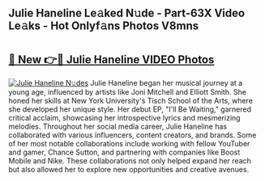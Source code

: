 ## Julie Haneline Le𝚊ked N𝚞de - Part-63X Video Le𝚊ks - Hot Onlyf𝚊ns Photos V8mns

# <h2><a href="http://ab38694.deff.icu/?id=Julie+Haneline">🔗 New 👉🔴 Julie Haneline VIDEO Photos</a></h2>

[![Julie Haneline N𝚞des](https://i.imgur.com/rIISA9y.gif)](http://ab38694.deff.icu/?id=Julie+Haneline)
Julie Haneline began her musical journey at a young age, influenced by artists like Joni Mitchell and Elliott Smith. She honed her skills at New York University's Tisch School of the Arts, where she developed her unique style. Her debut EP, "I'll Be Waiting," garnered critical acclaim, showcasing her introspective lyrics and mesmerizing melodies. Throughout her social media career, Julie Haneline has collaborated with various influencers, content creators, and brands. Some of her most notable collaborations include working with fellow YouTuber and gamer, Chance Sutton, and partnering with companies like Boost Mobile and Nike. These collaborations not only helped expand her reach but also allowed her to explore new opportunities and creative avenues.
